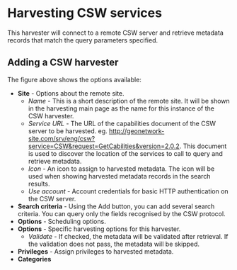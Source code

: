 # Harvesting CSW services

This harvester will connect to a remote CSW server and retrieve metadata records that match the query parameters specified.

## Adding a CSW harvester

The figure above shows the options available:

-   **Site** - Options about the remote site.
    -   *Name* - This is a short description of the remote site. It will be shown in the harvesting main page as the name for this instance of the CSW harvester.
    -   *Service URL* - The URL of the capabilities document of the CSW server to be harvested. eg. <http://geonetwork-site.com/srv/eng/csw?service=CSW&request=GetCabilities&version=2.0.2>. This document is used to discover the location of the services to call to query and retrieve metadata.
    -   *Icon* - An icon to assign to harvested metadata. The icon will be used when showing harvested metadata records in the search results.
    -   *Use account* - Account credentials for basic HTTP authentication on the CSW server.
-   **Search criteria** - Using the Add button, you can add several search criteria. You can query only the fields recognised by the CSW protocol.
-   **Options** - Scheduling options.
-   **Options** - Specific harvesting options for this harvester.
    -   *Validate* - If checked, the metadata will be validated after retrieval. If the validation does not pass, the metadata will be skipped.
-   **Privileges** - Assign privileges to harvested metadata.
-   **Categories**
